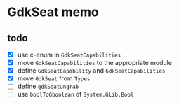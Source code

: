 GdkSeat memo
============

todo
----

* [x] use c-enum in `GdkSeatCapabilities`
* [x] move `GdkSeatCapabilities` to the appropriate module
* [x] define `GdkSeatCapability` and `GdkSeatCapabilities`
* [x] move `GdkSeat` from `Types`
* [ ] define `gdkSeatUngrab`
* [ ] use `boolToGboolean` of `System.GLib.Bool`
